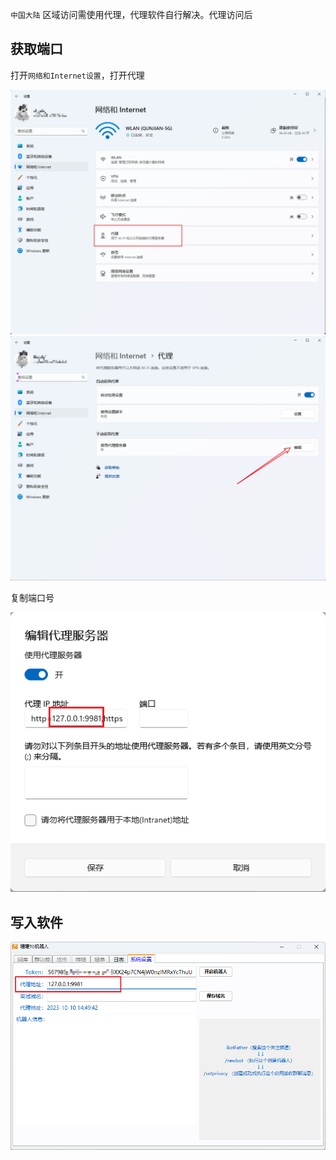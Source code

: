 `中国大陆` 区域访问需使用代理，代理软件自行解决。代理访问后

## 获取端口
打开`网络和Internet设置`，打开代理

![](../_media/proxy1.png)
![](../_media/proxy2.png)

复制端口号

![](../_media/proxy3.png)


## 写入软件
![](../_media/proxy4.png)